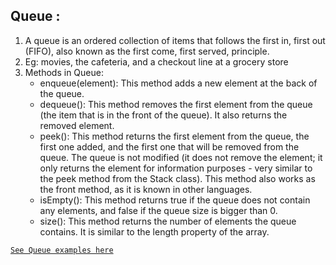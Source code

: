 ## Queue :

1. A queue is an ordered collection of items that follows the first in, first out (FIFO), also known as the first come, first served, principle.
2. Eg: movies, the cafeteria, and a checkout line at a grocery store 
3. Methods in Queue:
   * enqueue(element): This method adds a new element at the back of the queue.
   * dequeue(): This method removes the first element from the queue (the item that is in the front of the queue). It also returns the removed element.
   * peek(): This method returns the first element from the queue, the first one added, and the first one that will be removed from the queue. The queue is not modified (it does not remove the element; it only returns the element for information purposes - very similar to the peek method from the Stack class). This method also works as the front method, as it is known in other languages. 
   * isEmpty(): This method returns true if the queue does not contain any elements, and false if the queue size is bigger than 0.
   * size(): This method returns the number of elements the queue contains. It is similar to the length property of the array.

[`See Queue examples here`](../src/queue/queue.js)
